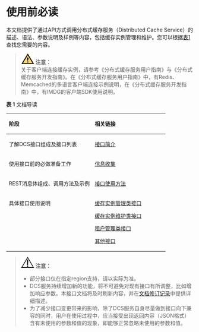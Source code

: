 # 使用前必读<a name="ZH-CN_TOPIC_0107752337"></a>

本文档提供了通过API方式调用分布式缓存服务（Distributed Cache Service）的描述、语法、参数说明及样例等内容，包括缓存实例管理和维护。您可以根据[表1](#table333417544226)查找您需要的内容。

>![](public_sys-resources/icon-caution.gif) **注意：**   
>关于客户端连接缓存实例，请参考《分布式缓存服务用户指南》与《分布式缓存服务开发指南》。在《分布式缓存服务用户指南》中，有Redis、Memcached的多语言客户端连接示例说明，在《分布式缓存服务开发指南》中，有IMDG的客户端SDK使用说明。  

**表 1**  文档导读

<a name="table333417544226"></a>
<table><thead align="left"><tr id="row23340540222"><th class="cellrowborder" valign="top" width="54%" id="mcps1.2.3.1.1"><p id="p12334254192218"><a name="p12334254192218"></a><a name="p12334254192218"></a>阶段</p>
</th>
<th class="cellrowborder" valign="top" width="46%" id="mcps1.2.3.1.2"><p id="p933495422216"><a name="p933495422216"></a><a name="p933495422216"></a>相关链接</p>
</th>
</tr>
</thead>
<tbody><tr id="row1269420575278"><td class="cellrowborder" valign="top" width="54%" headers="mcps1.2.3.1.1 "><p id="p1090283818346"><a name="p1090283818346"></a><a name="p1090283818346"></a>了解DCS接口组成及接口列表</p>
</td>
<td class="cellrowborder" valign="top" width="46%" headers="mcps1.2.3.1.2 "><p id="p67031923171818"><a name="p67031923171818"></a><a name="p67031923171818"></a><a href="接口简介.md">接口简介</a></p>
</td>
</tr>
<tr id="row526714144284"><td class="cellrowborder" valign="top" width="54%" headers="mcps1.2.3.1.1 "><p id="p12241748173411"><a name="p12241748173411"></a><a name="p12241748173411"></a>使用接口前的必做准备工作</p>
</td>
<td class="cellrowborder" valign="top" width="46%" headers="mcps1.2.3.1.2 "><p id="p1433435452213"><a name="p1433435452213"></a><a name="p1433435452213"></a><a href="信息收集.md">信息收集</a></p>
</td>
</tr>
<tr id="row233411546227"><td class="cellrowborder" valign="top" width="54%" headers="mcps1.2.3.1.1 "><p id="p74771454123413"><a name="p74771454123413"></a><a name="p74771454123413"></a>REST消息体组成、调用方法及示例</p>
</td>
<td class="cellrowborder" valign="top" width="46%" headers="mcps1.2.3.1.2 "><p id="p19771632131812"><a name="p19771632131812"></a><a name="p19771632131812"></a><a href="接口使用方法.md">接口使用方法</a></p>
</td>
</tr>
<tr id="row233485492216"><td class="cellrowborder" valign="top" width="54%" headers="mcps1.2.3.1.1 "><p id="p550815293520"><a name="p550815293520"></a><a name="p550815293520"></a>具体接口使用说明</p>
</td>
<td class="cellrowborder" valign="top" width="46%" headers="mcps1.2.3.1.2 "><p id="p113051043181813"><a name="p113051043181813"></a><a name="p113051043181813"></a><a href="缓存实例管理类接口.md">缓存实例管理类接口</a></p>
<p id="p1759265112182"><a name="p1759265112182"></a><a name="p1759265112182"></a><a href="缓存实例维护类接口.md">缓存实例维护类接口</a></p>
<p id="p9470115641812"><a name="p9470115641812"></a><a name="p9470115641812"></a><a href="租户管理类接口.md">租户管理类接口</a></p>
<p id="p663312114193"><a name="p663312114193"></a><a name="p663312114193"></a><a href="其他接口.md">其他接口</a></p>
</td>
</tr>
</tbody>
</table>

>![](public_sys-resources/icon-notice.gif) **注意：**   
>-   部分接口仅在指定region支持，请以实际为准。  
>-   DCS服务持续增加新的功能，将不可避免对现有接口有所调整，比如增加响应参数。本接口文档将及时刷新内容，并在[文档修订记录](文档修订记录.md)中提供详细描述。  
>-   为了减少接口变更带来的影响，除了DCS服务自身尽量做到接口向下兼容的同时，用户在使用过程中，应当接受出现返回内容（JSON格式）含有未使用的参数和值的现象，即能够正常忽略未使用的参数和值。  

